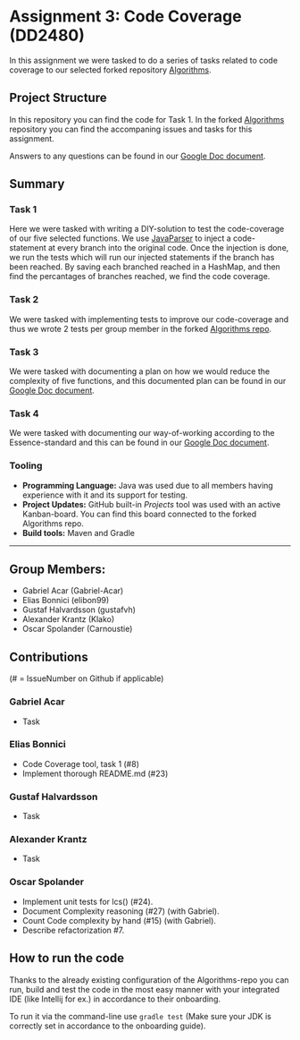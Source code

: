 # Assignment 3: Code Coverage (DD2480)

In this assignment we were tasked to do a series of tasks related to code coverage to our selected forked repository [Algorithms](https://github.com/GroupFiveSW/Algorithms).

## Project Structure

In this repository you can find the code for Task 1. In the forked [Algorithms](https://github.com/GroupFiveSW/Algorithms)  repository you can find the accompaning issues and tasks for this assignment.

Answers to any questions can be found in our [Google Doc document](https://docs.google.com/document/d/1bt9GIrMK8Onisi5SNo1qF5o6E88D0EX2Kfyqa3HVL58/edit?usp=sharing).

## Summary

### Task 1

Here we were tasked with writing a DIY-solution to test the code-coverage of our five selected functions. We use [JavaParser](http://javaparser.org/) to inject a code-statement at every branch into the original code. Once the injection is done, we run the tests which will run our injected statements if the branch has been reached. By saving each branched reached in a HashMap, and then find the percantages of branches reached, we find the code coverage.

### Task 2

We were tasked with implementing tests to improve our code-coverage and thus we wrote 2 tests per group member in the forked [Algorithms repo](https://github.com/GroupFiveSW/Algorithms).

### Task 3

We were tasked with documenting a plan on how we would reduce the complexity of five functions, and this documented plan can be found in our [Google Doc document](https://docs.google.com/document/d/1bt9GIrMK8Onisi5SNo1qF5o6E88D0EX2Kfyqa3HVL58/edit?usp=sharing).

### Task 4

We were tasked with documenting our way-of-working according to the Essence-standard and this can be found in our [Google Doc document](https://docs.google.com/document/d/1bt9GIrMK8Onisi5SNo1qF5o6E88D0EX2Kfyqa3HVL58/edit?usp=sharing).

### Tooling

- **Programming Language:** Java was used due to all members having experience with it and its support for testing.
- **Project Updates:** GitHub built-in _Projects_ tool was used with an active Kanban-board. You can find this board connected to the forked Algorithms repo.
- **Build tools:** Maven and Gradle

---


## Group Members:
- Gabriel Acar (Gabriel-Acar)
- Elias Bonnici (elibon99)
- Gustaf Halvardsson (gustafvh)
- Alexander Krantz (Klako)
- Oscar Spolander (Carnoustie)

## Contributions
(# = IssueNumber on Github if applicable)

### Gabriel Acar
- Task

### Elias Bonnici
- Code Coverage tool, task 1 (#8)
- Implement thorough README.md (#23)

### Gustaf Halvardsson
- Task

### Alexander Krantz
- Task

### Oscar Spolander
- Implement unit tests for lcs() (#24).
- Document Complexity reasoning (#27) (with Gabriel).
- Count Code complexity by hand (#15) (with Gabriel).
- Describe refactorization #7.

## How to run the code
Thanks to the already existing configuration of the Algorithms-repo you can run, build and test the code in the most easy manner with your integrated IDE (like Intellij for ex.) in accordance to their onboarding.

To run it via the command-line use `gradle test` (Make sure your JDK is correctly set in accordance to the onboarding guide).

